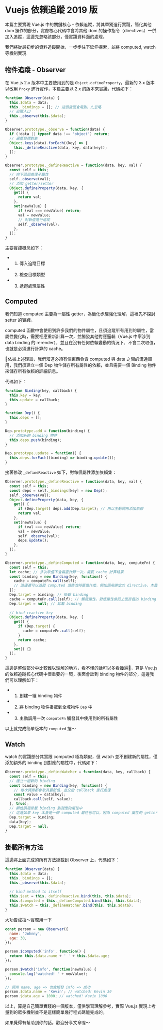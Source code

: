 # Vuejs 依賴追蹤 2019 版

本篇主要實現 Vue.js 中的關鍵核心 - 依賴追蹤，將其單獨進行實踐，簡化其他 dom 操作的部分，實際核心代碼中會將其他 dom 的操作指令（directives）一併加入追蹤，這邊先忽略該部分，僅實踐資料面的處理。

我們將從最初步的資料追蹤開始，一步步往下延伸探索，並將 computed, watch 等機制實現



## 物件追蹤 - Observer

在 Vue.js 2.x 版本中主要使用到的是 `Object.defineProperty`，最新的 3.x 版本以改用 `Proxy` 進行實作，本篇主要以 2.x 的版本來實踐，代碼如下：

```js
function Observer(data) {
  this.$data = data;
  this._bindings = {}; // 這個後面會用到，先忽略
  // 追蹤入口
  this._observe(this.$data);
}

Observer.prototype._observe = function(data) {
  if (!data || typeof data !== 'object') return;
  // 遍歷目標對象
  Object.keys(data).forEach((key) => {
    this._defineReactive(data, key, data[key]);
  });
}

Observer.prototype._defineReactive = function(data, key, val) {
  const self = this;
  // 向下遞迴處理子屬性
  self._observe(val);
  // 添加 getter/setter
  Object.defineProperty(data, key, {
    get() {
      return val;
    },
    set(newValue) {
      if (val === newValue) return;
      val = newValue;
      // 對新值進行追蹤
      self._observe(val);
    },
  });
}
```

主要實踐概念如下：
 - 1. 傳入追蹤目標
 - 2. 檢查目標類型
 - 3. 遞迴處理屬性



## Computed

我們知道 computed 主要為一屬性 getter，為簡化步驟強化理解，這裡先不探討 setter 的實踐。

computed 函數中會使用到許多我們的物件屬性，且須追蹤所有用到的屬性，當屬性變化時，需要相應重新計算一次，並觸發其他對應邏輯（Vue.js 中牽涉到 data binding 的 rerender），並且在沒有任何依賴變動的情況下，不會二次取值，也就是必須進行計算的 cache。

依據上述理論，我們知道必須有個東西負責 computed 與 data 之間的溝通調用，我們須建立一個 Dep 物件儲存所有屬性的依賴，並且需要一個 Binding 物件來儲存所有依賴的詳細訊息。

代碼如下：

```js
function Binding(key, callback) {
  this.key = key;
  this.update = callback;
}

function Dep() {
  this.deps = [];
}

Dep.prototype.add = function(binding) {
  // 添加新的 binding 物件
  this.deps.push(binding);
}

Dep.prototype.update = function() {
  this.deps.forEach((binding) => binding.update());
}
```

接著修改 `_defineReactive` 如下，對每個屬性添加依賴集：

```js
Observer.prototype._defineReactive = function(data, key, val) {
  const self = this;
  const deps = self._bindings[key] = new Dep();
  self._observe(val);
  Object.defineProperty(data, key, {
    get() {
      if (Dep.target) deps.add(Dep.target); // 用以主動調用添加依賴
      return val;
    },
    set(newValue) {
      if (val === newValue) return;
      val = newValue;
      self._observe(val);
      deps.update();
    },
  });
}

Observer.prototype._defineComputed = function(data, key, computeFn) {
  const self = this;
  let cache; // 多次取值不會再度計算一次，需要 cache 計算結果
  const binding = new Binding(key, function() {
    cache = computeFn.call(self);
    // 這邊還可以追蹤 computed 值修改時要做什麼，例如調用綁定的 directive，本篇先省略
  });
  Dep.target = binding; // 掛載 binding
  cache = computeFn.call(self); // 觸發屬性，對應屬性會把上面掛載的 binding 添加到各自的 Dep 中
  Dep.target = null; // 卸載 binding
  
  // bind reactive key
  Object.defineProperty(data, key, {
    get() {
      if (Dep.target) {
        cache = computeFn.call(self);
      }
      return cache;
    },
    set() {}
  });
}
```

這邊是整個部分中比較難以理解的地方，看不懂的話可以多看幾遍，算是 Vue.js 的依賴追蹤核心代碼中很重要的一環，後面會談到 binding 物件的部分，這邊我們可以理解如下：
- 1. 創建一組 binding 物件
- 2. 將 binding 物件掛載到全域物件 `Dep` 中
- 3. 主動調用一次 `computeFn` 觸發其中使用到的所有屬性

以上就完成簡單版本的 `computed` 摟～



## Watch

watch 的實踐部分其實跟 computed 極為類似，但 watch 並不創建新的屬性，僅添加額外的 binding 到對應的屬性中，代碼如下：

```js
Observer.prototype._defineWatcher = function(data, key, callback) {
  const self = this;
  // 建立一組新的 binding
  const binding = new Binding(key, function() {
    // 每次調用都會取其最新值，並交給 callback 進行處理
    const value = data[key];
    callback.call(self, value);
  }, true);
  // 顯性調用掛載 binding 到對應的屬性中
  // 這邊如果 key 本身是一個 computed 屬性也可以，因為 computed 屬性的 getter 在被調用時，也會主動再次執行一次，並再度調用其內部所有用到的屬性
  Dep.target = binding;
  data[key];
  Dep.target = null;
}
```


## 掛載所有方法

這邊將上面完成的所有方法掛載到 Observer 上，代碼如下：

```js
function Observer(data) {
  this.$data = data;
  this._bindings = {};
  this._observe(this.$data);
  
  // bind method to itself
  this.$set = this._defineReactive.bind(this, this.$data);
  this.$computed = this._defineComputed.bind(this, this.$data);
  this.$watch = this._defineWatcher.bind(this, this.$data);
}
```

大功告成拉～實際用一下

```js
const person = new Observer({
  name: 'Johnny',
  age: 30,
});

person.$computed('info', function() {
  return this.$data.name + ' ' + this.$data.age;
});

person.$watch('info', function(newValue) {
  console.log('watched! ' + newValue);
});

// 調用 name, age => 也會觸發 info => 成功
person.$data.name = 'Kevin'; // watched! Kevin 30
person.$data.age = 1000; // watched! Kevin 1000
```

以上，算是自己簡單實踐的一個版本，僅供學習理解參考，實際 Vue.js 實現上考量到的眾多機制並不是這樣簡單幾行程式碼能完成的。

如果覺得有幫助到你的話，歡迎分享文章喔～
